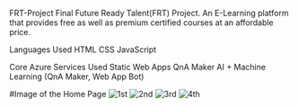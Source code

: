 FRT-Project
Final Future Ready Talent(FRT) Project. An E-Learning platform that provides free as well as premium certified courses at an affordable price.

Languages Used
HTML
CSS
JavaScript

Core Azure Services Used
Static Web Apps
QnA Maker
AI + Machine Learning (QnA Maker, Web App Bot)

#Image of the Home Page
![1st](https://user-images.githubusercontent.com/111771742/190899125-1f1c5d9f-cceb-4822-b021-23372c846829.png)
![2nd](https://user-images.githubusercontent.com/111771742/190899144-2ad42f76-b0e8-4a5f-8356-290685726597.png)
![3rd](https://user-images.githubusercontent.com/111771742/190899145-f9da021c-b03b-4605-8125-2862a3d37fe0.png)
![4th](https://user-images.githubusercontent.com/111771742/190899147-d71190aa-67be-4c34-b0e6-35a6e81bb8f8.png)
